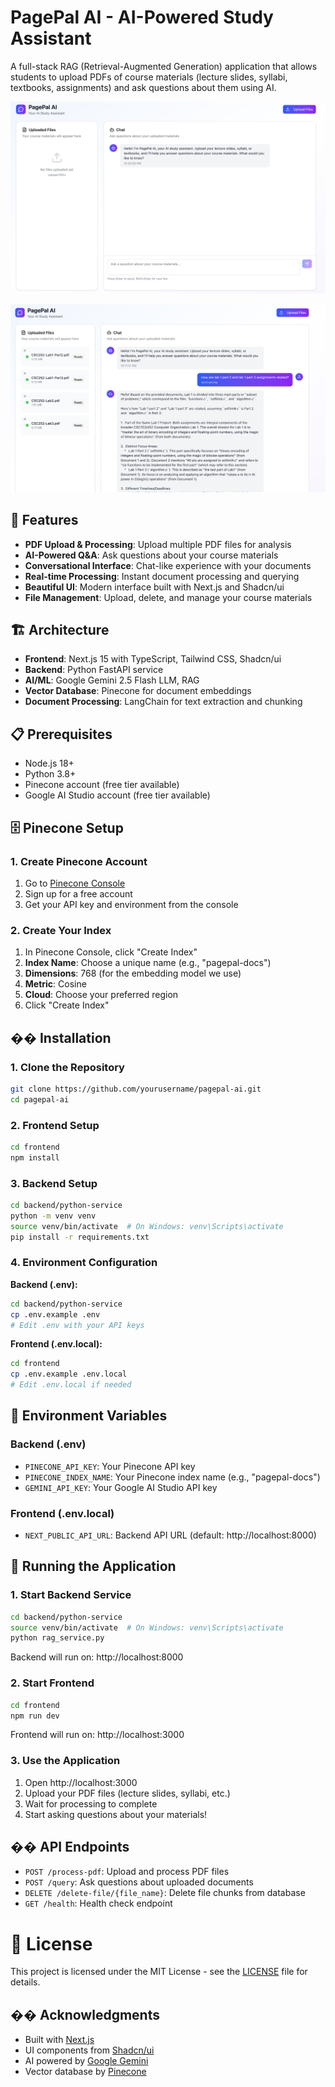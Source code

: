 # PagePal AI - AI-Powered Study Assistant

A full-stack RAG (Retrieval-Augmented Generation) application that allows students to upload PDFs of course materials (lecture slides, syllabi, textbooks, assignments) and ask questions about them using AI.

![PagePal Dashboard](images/Main-Dashboard.png)

![Chat Interface](images/Demo.png)

## 🚀 Features

- **PDF Upload & Processing**: Upload multiple PDF files for analysis
- **AI-Powered Q&A**: Ask questions about your course materials
- **Conversational Interface**: Chat-like experience with your documents
- **Real-time Processing**: Instant document processing and querying
- **Beautiful UI**: Modern interface built with Next.js and Shadcn/ui
- **File Management**: Upload, delete, and manage your course materials

## 🏗️ Architecture

- **Frontend**: Next.js 15 with TypeScript, Tailwind CSS, Shadcn/ui
- **Backend**: Python FastAPI service
- **AI/ML**: Google Gemini 2.5 Flash LLM, RAG
- **Vector Database**: Pinecone for document embeddings
- **Document Processing**: LangChain for text extraction and chunking

## 📋 Prerequisites

- Node.js 18+ 
- Python 3.8+
- Pinecone account (free tier available)
- Google AI Studio account (free tier available)

## 🗄️ Pinecone Setup

### 1. Create Pinecone Account
1. Go to [Pinecone Console](https://app.pinecone.io/)
2. Sign up for a free account
3. Get your API key and environment from the console

### 2. Create Your Index
1. In Pinecone Console, click "Create Index"
2. **Index Name**: Choose a unique name (e.g., "pagepal-docs")
3. **Dimensions**: 768 (for the embedding model we use)
4. **Metric**: Cosine
5. **Cloud**: Choose your preferred region
6. Click "Create Index"

## ��️ Installation

### 1. Clone the Repository
```bash
git clone https://github.com/yourusername/pagepal-ai.git
cd pagepal-ai
```

### 2. Frontend Setup
```bash
cd frontend
npm install
```

### 3. Backend Setup
```bash
cd backend/python-service
python -m venv venv
source venv/bin/activate  # On Windows: venv\Scripts\activate
pip install -r requirements.txt
```

### 4. Environment Configuration

**Backend (.env):**
```bash
cd backend/python-service
cp .env.example .env
# Edit .env with your API keys
```

**Frontend (.env.local):**
```bash
cd frontend
cp .env.example .env.local
# Edit .env.local if needed
```

## 🔑 Environment Variables

### Backend (.env)
- `PINECONE_API_KEY`: Your Pinecone API key
- `PINECONE_INDEX_NAME`: Your Pinecone index name (e.g., "pagepal-docs")
- `GEMINI_API_KEY`: Your Google AI Studio API key

### Frontend (.env.local)
- `NEXT_PUBLIC_API_URL`: Backend API URL (default: http://localhost:8000)

## 🚀 Running the Application

### 1. Start Backend Service
```bash
cd backend/python-service
source venv/bin/activate  # On Windows: venv\Scripts\activate
python rag_service.py
```
Backend will run on: http://localhost:8000

### 2. Start Frontend
```bash
cd frontend
npm run dev
```
Frontend will run on: http://localhost:3000

### 3. Use the Application
1. Open http://localhost:3000
2. Upload your PDF files (lecture slides, syllabi, etc.)
3. Wait for processing to complete
4. Start asking questions about your materials!

## �� API Endpoints

- `POST /process-pdf`: Upload and process PDF files
- `POST /query`: Ask questions about uploaded documents
- `DELETE /delete-file/{file_name}`: Delete file chunks from database
- `GET /health`: Health check endpoint

# 📝 License

This project is licensed under the MIT License - see the [LICENSE](LICENSE) file for details.

## �� Acknowledgments

- Built with [Next.js](https://nextjs.org/)
- UI components from [Shadcn/ui](https://ui.shadcn.com/)
- AI powered by [Google Gemini](https://ai.google.dev/)
- Vector database by [Pinecone](https://www.pinecone.io/)
